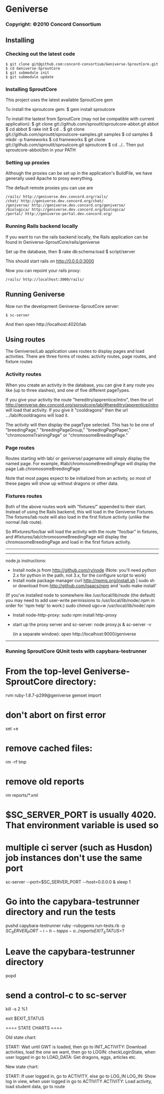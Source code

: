 # Geniverse
### Copyright: ©2010 Concord Consortium

## Installing

### Checking out the latest code

    $ git clone git@github.com:concord-consortium/Geniverse-SproutCore.git
    $ cd Geniverse-SproutCore
    $ git submodule init
    $ git submodule update

### Installing SproutCore

This project uses the latest available SproutCore gem 

To install the sproutcore gem:
    $ gem install sproutcore
  
To install the lastest from SproutCore (may not be compatible with current application):
    $ git clone git://github.com/sproutit/sproutcore-abbot.git abbot
    $ cd abbot
    $ rake init
    $ cd ..
    $ git clone git://github.com/sproutit/sproutcore-samples.git samples
    $ cd samples
    $ mkdir -p frameworks
    $ cd frameworks
    $ git clone git://github.com/sproutit/sproutcore.git sproutcore
    $ cd ../..
Then put sproutcore-abbot/bin in your PATH 

### Setting up proxies

Although the proxies can be set up in the application's BuildFile, we have generally used Apache to proxy everything.

The default remote proxies you can use are

    /rails/ http://geniverse.dev.concord.org/rails/
    /chat/ http://geniverse.dev.concord.org/chat/
    /geniverse/ http://geniverse.dev.concord.org/geniverse/
    /biologica/ http://geniverse.dev.concord.org/biologica/
    /portal/ http://geniverse-portal.dev.concord.org/
  
### Running Rails backend locally

If you want to run the rails backend locally, the Rails application can be found in Geniverse-SproutCore/rails/geniverse

Set up the database, then
    $ rake db:schema:load
    $ script/server

This should start rails on http://0.0.0.0:3000

Now you can repoint your rails proxy:

    /rails/ http://localhost:3000/rails/
   
## Running Geniverse

Now run the development Geniverse-SproutCore server:

    $ sc-server
  
And then open http://localhost:4020/lab

## Using routes

The Geniverse/Lab application uses routes to display pages and load activities. There are three forms of routes: activity routes, page routes, and fixture routes

### Activity routes

When you create an activity in the database, you can give it any route you like (up to three slashes), and one of five different pageTypes.

If you give your activity the route "hereditry/apprentice/intro", then the url http://geniverse.dev.concord.org/sproutcore/lab/#hereditry/apprentice/intro will load that activity. If you give it "cooldragons" then the url .../lab/#cooldragons will load it.

The activity will then display the pageType selected. This has to be one of "breedingPage," "breedingPageGroup," "breedingPagePaper," "chromosomeTrainingPage" or "chromosomeBreedingPage."

### Page routes

Routes starting with lab/ or geniverse/:pagename will simply display the named page. For example, #lab/chromosomeBreedingPage will display the page Lab.chromosomeBreedingPage

Note that most pages expect to be initialized from an activity, so most of these pages will show up without dragons or other data.

### Fixtures routes

Both of the above routes work with "fixtures/" appended to their start. Instead of using the Rails backend, this will load in the Geniverse Fixtures. The fixtures/lab route will also load in the first fixture activity (unlike the normal /lab route).

So #fixtures/foo/bar will load the activity with the route "foo/bar" in fixtures, and #fixtures/lab/chromosomeBreedingPage will display the chromosomeBreedingPage and load in the first fixture activity.



---
---


node.js instructions:

* Install node.js from http://github.com/ry/node
  (Note: you'll need python 2.x for python in the path, not 3.x, for the configure script to work)
* Install node package manager 
  curl http://npmjs.org/install.sh | sudo sh
  or
  download from http://github.com/isaacs/npm and 'sudo make install'

(If you've installed node to somewhere like /usr/local/lib/node (the default) you may need to add user-write permissions to /usr/local/lib/node/.npm in order for 'npm help' to work:)
  sudo chmod ugo+w /usr/local/lib/node/.npm

* Install node-http-proxy: 
    sudo npm install http-proxy

* start up the proxy server and sc-server:
  node proxy.js &
  sc-server -v
  
  (in a separate window):
  open http://localhost:9000/geniverse

---

### Running SproutCore QUnit tests with capybara-testrunner ###
# From the top-level Geniverse-SproutCore directory:
rvm ruby-1.8.7-p299@geniverse gemset import

# don't abort on first error
set +e

# remove cached files:
rm -rf tmp

# remove old reports
rm reports/*.xml

# $SC_SERVER_PORT is usually 4020. That environment variable is used so 
# multiple ci server (such as Husdon) job instances don't use the same port
sc-server --port=$SC_SERVER_PORT --host=0.0.0.0 &
sleep 1

# Go into the capybara-testrunner directory and run the tests
pushd capybara-testrunner
ruby -rubygems run-tests.rb -p $SC_SERVER_PORT -i -h -t apps -o ../reports
EXIT_STATUS=$?

# Leave the capybara-testrunner directory
popd

# send a control-c to sc-server
kill -s 2 %1

exit $EXIT_STATUS


==== STATE CHARTS ====

Old state chart:

  START: Wait until GWT is loaded, then go to
  INIT_ACTIVITY: Download activities, load the one we want, then go to
  LOGIN: checkLoginState, when user logged in go to
  LOAD_DATA: Get dragons, eggs, articles etc.

New state chart:

  START: If user logged in, go to ACTIVITY, else go to LOG_IN
  LOG_IN: Show log in view, when user logged in go to ACTIVITY
  ACTIVITY: Load activity, load student data, go to route